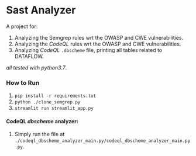 # Sast Analyzer

A project for:
1. Analyzing the Semgrep rules wrt the OWASP and CWE vulnerabilities.
2. Analyzing the *CodeQL* rules wrt the OWASP and CWE vulnerabilities.
3. Analyzing *CodeQL* `.dbscheme` file, printing all tables related to DATAFLOW.

*all tested with python3.7*.

### How to Run
1. ``pip install -r requirements.txt``
1. ``python ./clone_semgrep.py``
2. ``streamlit run streamlit_app.py``

#### CodeQL *dbscheme* analyzer:
1. Simply run the file at `./codeql_dbscheme_analyzer_main.py/codeql_dbscheme_analyzer_main.py.py`.

